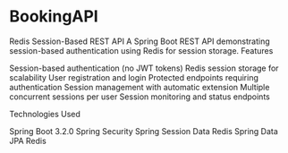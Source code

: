# BookingAPI

Redis Session-Based REST API
A Spring Boot REST API demonstrating session-based authentication using Redis for session storage.
Features

Session-based authentication (no JWT tokens)
Redis session storage for scalability
User registration and login
Protected endpoints requiring authentication
Session management with automatic extension
Multiple concurrent sessions per user
Session monitoring and status endpoints

Technologies Used

Spring Boot 3.2.0
Spring Security
Spring Session Data Redis
Spring Data JPA
Redis